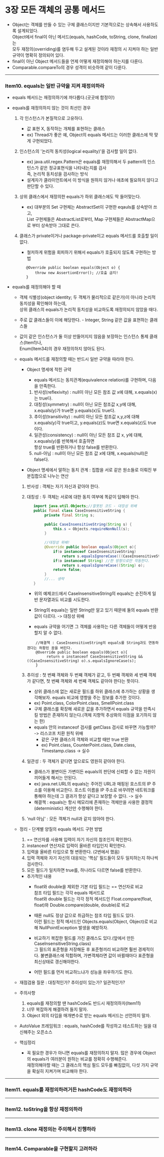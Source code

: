 # 3장 모든 객체의 공통 메서드
- Object는 객체를 만들 수 있는 구체 클래스이지만 기본적으로는 상속해서 사용하도록 설계되었다.   
  Object에서 final이 아닌 메서드(equals, hashCode, toString, clone, finalize)는   
  모두 재정의(overriding)를 염두해 두고 설계된 것이라 재정의 시 지켜야 하는 일반 규약이 명확히 정의되어 있다.
- final이 아닌 Object 메서드들을 언제 어떻게 재정의해야 하는지를 다룬다.
- Comparable.compareTo의 경우 성격이 비슷하여 같이 다룬다.
  
---
### Item10. equals는 일반 규약을 지켜 재정의하라
- equals 메서드는 재정의하기에 까다롭다.(곳곳에 함정이!)

- equals를 재정의하지 않는 것이 최선인 경우
    1. 각 인스턴스가 본질적으로 고유하다.
        - 값 표현 X, 동작하는 개체를 표현하는 클래스
        - ex) Thread가 좋은 예, Object의 equals 메서드는 이러한 클래스에 딱 맞게 구현되었다.
        
    2. 인스턴스의 '논리적 동치성(logical equality)'을 검사할 일이 없다.
        - ex) java.util.regex.Pattern은 equals를 재정의해서 두 pattern의 인스턴스가 같은 정규표현식을 나타내는지를 검사   
              즉, 논리적 동치성을 검사하는 방식
        - 설계자가 클라이언트에서 이 방식을 원하지 않거나 애초에 필요하지 않다고 판단할 수 있다.
            
    3. 상위 클래스에서 재정의한 equals가 하위 클래스에도 딱 들어맞는다.
        - ex) 대부분의 Set 구현체는 AbstractSet이 구현한 eqauls를 상속받아 쓰고,   
              List 구현체들은 AbstractList로부터, Map 구현체들은 AbstractMap으로 부터 상속받아 그대로 쓴다.
              
    4. 클래스가 private이거나 package-private이고 equals 메서드를 호출할 일이 없다.
        - 철저하게 위험을 회피하기 위해서 equals가 호출되지 않도록 구현하는 방법
        ```
           @Override public boolean equals(Object o) {
               throw new AssertionError(); //호출 금지!
           }   
        ```

- equals를 재정의해야 할 때
    - 객체 식별성(object identity; 두 객체가 물리적으로 같은가)이 아니라 논리적 동치성을 확인해야 하는데,   
      상위 클래스의 equals가  논리적 동치성을 비교하도록 재정의되지 않았을 때다.
      
    - 주로 값 클래스들이 이에 해당한다. - Integer, String 같은 값을 표현하는 클래스들
    - 값이 같은 인스턴스가 둘 이상 만들어지지 않음을 보장하는 인스턴스 통제 클래스(Item1)나,    
      Enum(Item34)의 경우 재정의하지 않아도 된다.
    - equals 메서드를 재정의할 때는 반드시 일반 규약을 따라야 한다.   
        
        - Object 명세에 적힌 규약
            - equals 메서드는 동치관계(equivalence relation)를 구현하며, 다음을 만족한다.
            1. 반사성(reflexivity) : null이 아닌 모든 참조 값 x에 대해, x.equals(x)는 true다.
            2. 대칭성(symmetry) : null이 아닌 모든 참조값 x,y에 대해, x.equals(y)가 true면 y.equals(x)도 true다.
            3. 추이성(transitivity) : null이 아닌 모든 참조값 x,y,z에 대해   
               x.equals(y)각 true이고, y.equals(z)도 true면 x.equals(z)도 true이다.
            4. 일관성(consistency) : null이 아닌 모든 참조 값 x, y에 대해, x.equals(y)를 반복해서 호출하면   
               항상 true를 반환하거나 항상 false를 반환한다.
            5. null-아님 : null이 아닌 모든 참조 값 x에 대해, x.equals(null)은 false다.
        
        - Object 명세에서 말하는 동치 관계 : 집합을 서로 같은 원소들로 이뤄진 부분집합으로 나누는 연산
        1. 반사성 : 객체는 자기 자신과 같아야 한다.
        2. 대칭성 : 두 객체는 서로에 대한 동치 여부에 똑같이 답해야 한다.
           ```java
              import java.util.Objects;//잘못된 코드 - 대칭성 위배
              public final class CaseInsensitiveString {
                   private final String s;
                   
                   public CaseInsensitiveString(String s) {
                       this.s = Objects.requireNonNull(s);
                   }
                   
                   //대칭성 위배!
                   @Override public boolean equals(Object o){
                       if(o instanceof CaseInsensitiveString)
                           return s.equalsIgnoreCase(((CaseInsensitiveString) o).s);
                       if(o instanceof String) //한 방향으로만 작동한다.
                           return s.equalsIgnoreCase((String) o);
                       return false;
                   }   
                   //... 생략
              }
           ```
           - 위의 예제코드에서 CaseInsensitiveString의 equals는 순진하게 일반 문자열과도 비교를 시도한다.
           - String의 equals는 일반 String만 알고 있기 때문에 둘의 equals 반환값이 다르다. -> 대칭성 위배
           
           - equals 규약을 어기면 그 객체를 사용하는 다른 객체들이 어떻게 반응할지 알 수 없다.
           ```
               //해결책 : CaseInsensitiveString의 equals를 String과도 연동하겠다는 허황된 꿈을 버린다.
               @Override public boolean equals(Object o){
                    return o instanceof CaseInsensitiveString && ((CaseInsensitiveString) o).s.equalsIgnoreCase(s);
               }
           ``` 
           
        3. 추이성 : 첫 번째 객체와 두 번째 객체가 같고, 두 번째 객체와 세 번째 객체가 같다면, 첫 번째 객체와 세 번째 객체도 같아야 한다는 뜻이다.
            - 상위 클래스에 없는 새로운 필드를 하위 클래스에 추가하는 상황을 생각해보자. equals 비교에 영향을 주는 정보를 추가한 것이다.
            - ex) Point.class, ColorPoint.class, SmellPoint.class
            - 구체 클래스를 확장해 새로운 값을 추가하면서 equals 규약을 만족시킬 방법은 존재하지 않는다.(객체 지향적 추상화의 이점을 포기하지 않는 한)
            - equals 안의 instanceof 검사를 getClass 검사로 바꾸면 가능할까? -> 리스코프 치환 원칙 위배
                - 같은 구현 클래스의 객체와 비교할 때만 true 반환
                - ex) Point.class, CounterPoint.class, Date.class, Timestamp.class
                -> 실수
        
        4. 일관성 : 두 객체가 같다면 앞으로도 영원히 같아야 한다.
            - 클래스가 불변이든 가변이든 equals의 판단에 신뢰할 수 없는 자원이 끼어들게 해서는 안된다.
            - ex) java.net.URL의 equals는 주어진 URL과 매핑된 호스트의 IP 주소를 이용해 비교한다.
                  호스트 이름을 IP 주소로 바꾸려면 네트워크를 통해야 하는데 그 결과가 항상 같다고 보장할 수 없다. -> 실수
            - 해결책 : equals는 항시 메모리에 존재하는 객체만을 사용한 결정적(deterministic) 계산만 수행해야 한다.
        
        5. 'null 아님' : 모든 객체가 null과 같지 않아야 한다.
        
    - 정리 - 단계별 양질의 equals 메서드 구현 방법
        1. == 연산자를 사용해 입력이 자기 자신의 참조인지 확인한다.
        2. instanceof 연산자로 입력이 올바른 타입인지 확인한다.
        3. 입력을 올바른 타입으로 형 변환한다. (2번에서 했음)
        4. 입력 객체와 자기 자신의 대응되는 '핵심' 필드들이 모두 일치하는지 하나씩 검사한다.
        5. 모든 필드가 일치하면 true를, 하나라도 다르면 false를 반환한다.
    
        - 추가적인 내용
            - float와 double을 제외한 기본 타입 필드는 == 연산자로 비교   
              참조 타입 필드는 각각 equals 메서드로   
              float와 double 필드는 각각 정적 메서드인 Float.compare(float, float)와 Double.compare(double, double)로 비교
            
            - 때론 null도 정상 값으로 취급하는 참조 타입 필드도 있다.    
              이런 필드는 정적 메서드인 Objects.equals(Object, Object)로 비교해 NullPointException 발생을 예방하자.
            
            - 비교하기 복잡한 필드를 가진 클래스도 있다.(앞에서 만든 CaseInsensitiveString.class)   
              그 필드의 표준형을 저장해둔 후 표준형끼리 비교하면 훨씬 경제적이다. 불변클래스에 적합하며, 가변객체라면 값이 바뀔때마다 표준형을 최신상태로 갱신해야한다.
              
            - 어떤 필드를 먼저 비교하느냐가 성능을 좌우하기도 한다. 
            
    - 재점검용 질문 : 대칭적인가? 추이성이 있는가? 일관적인가?    
    
    - 주의사항
        1. equals를 재정의할 땐 hashCode도 반드시 재정의하자(Item11)
        2. 너무 복잡하게 해결하려 들지 말자.
        3. Object 외의 타입을 매개변수로 받는 equals 메서드는 선언하지 말자.
    
    - AutoValue 프레임워크 : equals, hashCode를 작성하고 테스트하는 일을 대신해주는 오픈소스
        
    - 핵심정리
        - 꼭 필요한 경우가 아니면 equals를 재정의하지 말자. 많은 경우에 Object의 equals가 여러분이 원하는 비교를 정확히 수행해준다.   
          재정의해야할 때는 그 클래스의 핵심 필드 모두를 빠짐없이, 다섯 가지 규약을 확실히 지켜가며 비교해야 한다.
        
---
### Item11. equals를 재정의하려거든 hashCode도 재정의하라

---
### Item12. toString을 항상 재정의하라

---
### Item13. clone 재정의는 주의해서 진행하라

---
### Item14. Comparable을 구현할지 고려하라